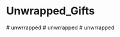# Unwrapped_Gifts
#   u n w r r a p p e d  
 #   u n w r r a p p e d  
 #   u n w r r a p p e d  
 